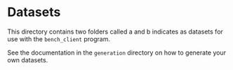 Datasets 
========

This directory contains two folders called a and b indicates as datasets for use with the `bench_client` program.

See the documentation in the `generation` directory on how to generate your own datasets.
